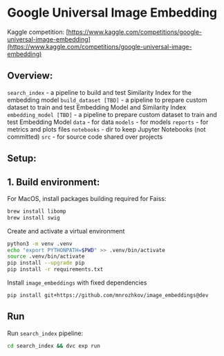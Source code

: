 Google Universal Image Embedding
==============================

Kaggle competition: [https://www.kaggle.com/competitions/google-universal-image-embedding](https://www.kaggle.com/competitions/google-universal-image-embedding)


Overview:
------


`search_index` - a pipeline to build and test Similarity Index for the embedding model
`build_dataset [TBD]` - a pipeline to prepare custom dataset to train and test Embedding Model and Similarity Index
`embedding_model [TBD]` - a pipeline to prepare custom dataset to train and test Embedding Model
`data` - for data 
`models` - for models
`reports` - for  metrics and plots files 
`notebooks` - dir to keep Jupyter Notebooks (not committed)
`src` - for source code shared over projects


Setup:
------

## 1. Build environment:

For MacOS, install packages building required for Faiss:
```bash 
brew install libomp
brew install swig
```

Сreate and activate a virtual environment
```bash
python3 -m venv .venv
echo "export PYTHONPATH=$PWD" >> .venv/bin/activate
source .venv/bin/activate
pip install --upgrade pip
pip install -r requirements.txt
```

Install `image_embeddings` with fixed dependencies
```
pip install git+https://github.com/mnrozhkov/image_embeddings@dev
```


## Run 

Run `search_index` pipeline:
```bash
cd search_index && dvc exp run
```